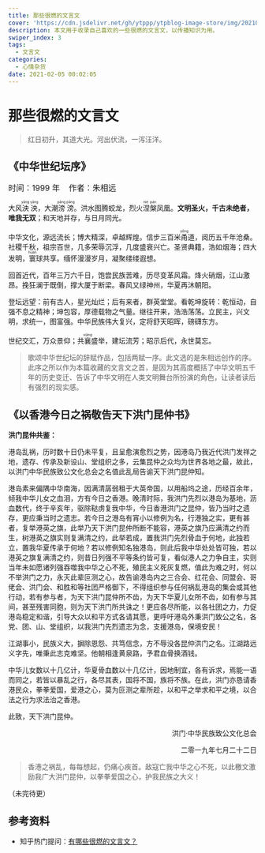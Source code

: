 ```yaml
---
title: 那些很燃的文言文
cover: 'https://cdn.jsdelivr.net/gh/ytppp/ytpblog-image-store/img/20210205000001.jpg'
description: 本文用于收录自己喜欢的一些很燃的文言文，以传播知识为用。
swiper_index: 3
tags:
  - 文言文
categories:
  - 心情杂货
date: 2021-02-05 00:02:05
---
```


# 那些很燃的文言文

> 红日初升，其道大光。河出伏流，一泻汪洋。

## 《中华世纪坛序》

<span style="font-size: 16px">时间：1999 年&nbsp;&nbsp;&nbsp;&nbsp;作者：朱相远</span>

大风<ruby>泱泱<rt>yāng yāng</rt></ruby>，大潮<ruby>滂滂<rt>pāng pāng</rt></ruby>。洪水图腾蛟龙，烈火<ruby>涅槃<rt>niè pán</rt></ruby>凤凰。**文明圣火，千古未绝者，唯我无双**；和天地并存，与日月同光。

中华文化，源远流长；博大精深，卓越辉煌。信步三百米<ruby>甬<rt>yǒng</rt></ruby>道，阅历五千年沧桑。社稷千秋，祖宗百世，几多荣辱沉浮，几度盛衰兴亡。圣贤典籍，浩如烟海；四大发明，<ruby>寰<rt>huán</rt></ruby>球共享。缅怀漫漫岁月，凝聚缕缕遐想。

回首近代，百年三万六千日，饱尝民族苦难，历尽变革风霜。烽火硝烟，江山激昂。挽狂澜于既倒，撑大厦于断梁。春风又绿神州，华夏再沐朝阳。

登坛远望：前有古人，星光灿烂；后有来者，群英堂堂。看乾坤旋转：乾恒动，自强不息之精神；坤包容，厚德载物之气量。继往开来，浩浩荡荡。立民主，兴文明，求统一，图富强。中华民族伟大复兴，定将舒天昭晖，磅礴东方。

世纪交汇，万众景仰；共<ruby>襄<rt>xiāng</rt></ruby>盛举，建坛流芳；昭示后代，永世莫忘。

> 歌颂中华世纪坛的辞赋作品，包括两赋一序。此文选的是朱相远创作的序。此序之所以作为本篇收藏的文言文之首，是因为其高度概括了中华文明五千年的历史变迁、告诉了中华文明在人类文明舞台所扮演的角色，让读者读后有强烈的现实感。

## 《以香港今日之祸敬告天下洪门昆仲书》

**洪门昆仲共鉴：**

港岛乱祸，历时数十日仍未平复，且呈愈演愈烈之势，因港岛乃我近代洪门发祥之地，遗存、传承及新设山、堂组织之多，云集昆仲之众均为世界各地之最，故此，以洪门中华民族致公文化总会之名值此乱局告谕天下洪门昆仲知。

港岛素来偏隅中华南海，因满清孱弱租于大英帝国，以用船坞之途，历经百余年，倾我中华儿女之血泪，方有今日之香港。晚清时际，我洪门先烈以港岛为基地，沥血数代，终于辛亥年，驱除鞑虏复我中华，今日香港洪门之昆仲，皆乃当时之遗存，更应秉当时之遗志。若今日之港岛有宵小以修例为名，行港独之实，更有甚者，复举港英之旗，此举乃天下洪门昆仲所断不能容，港英之旗乃应满清之约而生，树港英之旗实则复满清之约，此举若成，置我洪门先烈骨血于何地，此独若立，置我华夏传承于何地？若以修例知名独港岛，则此后我中华处处皆可独，若以港英之旗复满清之约，则昔日列强不平等条约皆可复，看似港人之力争自主，实则当年未如愿诸列强吞噬我中华之心不死，殖民主义死灰复燃，值此为难之时，何以不举洪门之力，永灭此辈叵测之心，故告谕港岛内之三合会、红花会、同盟会、哥佬会、洪门会、和胜和等社团严格御下，不得组织参与任何祸乱港岛的集会或其他行动，若有参与者，为天下洪门昆仲所不齿，为天下华夏儿女所不齿，如有参与其间，甚至残害同胞，则为天下洪门所共诛之！更应各尽所能，以各社团之力，力促港岛稳定和谐，引导大众以和平方式各请其愿，更呼吁港岛外秉洪门致公之名，各党、团、山、堂组织，以我洪门先烈遗志为念，支援港岛，保境安民！

江湖事小，民族义大，摒除恩怨、共笃信念，方不辱没各昆仲洪门之名。江湖路远义字先，唯秉此志克难坚。他朝相逢黄泉路，予君血骨换酒钱。

中华儿女数以十几亿计，华夏骨血数以十几亿计，因地制宜，各有诉求，焉能一语而同之，若皆以暴乱之行，各尽其表，国将不国，族将不族。在此，洪门亦恳请香港民众，拳拳爱国，爱港之心，莫为叵测之辈所趁，以和平之举求和平之境，以合法之行为求法治之香港。

此致，天下洪门昆仲。

<p style="text-align: right;">洪门·中华民族致公文化总会</p>

<p style="text-align: right;">二零一九年七月二十二日</p>

> 香港之祸乱，每每想起，仍痛心疾首。敌寇亡我中华之心不死，以此檄文激励我广大洪门昆仲，以拳拳爱国之心，护我民族之大义！

（未完待更）

## 参考资料

- 知乎热门提问：[有哪些很燃的文言文？](https://www.zhihu.com/question/298238543)
